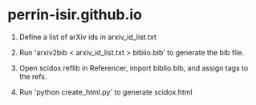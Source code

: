 # perrin-isir.github.io

1) Define a list of arXiv ids in arxiv_id_list.txt

2) Run 'arxiv2bib < arxiv_id_list.txt > biblio.bib' to generate the bib file. 

3) Open scidox.reflib in Referencer, import biblio.bib, and assign tags to the refs.

4) Run 'python create_html.py' to generate scidox.html

